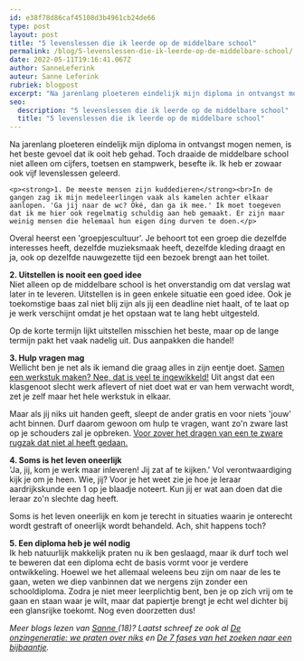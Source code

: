 ```yaml
---
id: e38f78d86caf45108d3b4961cb24de66
type: post
layout: post
title: "5 levenslessen die ik leerde op de middelbare school"
permalink: /blog/5-levenslessen-die-ik-leerde-op-de-middelbare-school/
date: 2022-05-11T19:16:41.067Z
author: SanneLeferink
auteur: Sanne Leferink
rubriek: blogpost
excerpt: "Na jarenlang ploeteren eindelijk mijn diploma in ontvangst mogen nemen, is het beste gevoel dat ik ooit heb gehad. Toch draaide de middelbare school niet alleen om cijfers, toetsen en stampwerk, besefte ik. Ik heb er zowaar ook vijf levenslessen geleerd.  "
seo:
  description: "5 levenslessen die ik leerde op de middelbare school"
  title: "5 levenslessen die ik leerde op de middelbare school"
---
```

Na jarenlang ploeteren eindelijk mijn diploma in ontvangst mogen nemen, is het beste gevoel dat ik ooit heb gehad. Toch draaide de middelbare school niet alleen om cijfers, toetsen en stampwerk, besefte ik. Ik heb er zowaar ook vijf levenslessen geleerd.  

    <p><strong>1. De meeste mensen zijn kuddedieren</strong><br>In de gangen zag ik mijn medeleerlingen vaak als kamelen achter elkaar aanlopen. 'Ga jij naar de wc? Oké, dan ga ik mee.' Ik moet toegeven dat ik me hier ook regelmatig schuldig aan heb gemaakt. Er zijn maar weinig mensen die helemaal hun eigen ding durven te doen.</p>
<p>Overal heerst een 'groepjescultuur'. Je behoort tot een groep die dezelfde interesses heeft, dezelfde muzieksmaak heeft, dezelfde kleding draagt en ja, ook op dezelfde nauwgezette tijd een bezoek brengt aan het toilet.</p>
<p><strong>2. Uitstellen is nooit een goed idee</strong><br>Niet alleen op de middelbare school is het onverstandig om dat verslag wat later in te leveren. Uitstellen is in geen enkele situatie een goed idee. Ook je toekomstige baas zal niet blij zijn als jij een deadline niet haalt, of te laat op je werk verschijnt omdat je het opstaan wat te lang hebt uitgesteld.</p>
<p>Op de korte termijn lijkt uitstellen misschien het beste, maar op de lange termijn pakt het vaak nadelig uit. Dus aanpakken die handel!</p>
<p><strong>3. Hulp vragen mag</strong><br>Wellicht ben je net als ik iemand die graag alles in zijn eentje doet. <a href="/blog/het-drama-dat-samenwerken-heet">Samen een werkstuk maken? Nee, dat is veel te ingewikkeld!</a> Uit angst dat een klasgenoot slecht werk aflevert of niet doet wat er van hem verwacht wordt, zet je zelf maar het hele werkstuk in elkaar.</p>
<p>Maar als jij niks uit handen geeft, sleept de ander gratis en voor niets 'jouw' acht binnen. Durf daarom gewoon om hulp te vragen, want zo'n zware last op je schouders zal je opbreken. <a href="/node/7390">Voor zover het dragen van een te zware rugzak dat niet al heeft gedaan.</a></p>
<p><strong>4. Soms is het leven oneerlijk</strong><br>'Ja, jij, kom je werk maar inleveren! Jij zat af te kijken.' Vol verontwaardiging kijk je om je heen. Wie, jij? Voor je het weet zie je hoe je leraar aardrijkskunde een 1 op je blaadje noteert. Kun jij er wat aan doen dat die leraar zo'n slechte dag heeft.</p>
<p>Soms is het leven oneerlijk en kom je terecht in situaties waarin je onterecht wordt gestraft of oneerlijk wordt behandeld. Ach, shit happens toch?</p>
<p><strong>5. Een diploma heb je wél nodig</strong><br>Ik heb natuurlijk makkelijk praten nu ik ben geslaagd, maar ik durf toch wel te beweren dat een diploma echt de basis vormt voor je verdere ontwikkeling. Hoewel we het allemaal weleens beu zijn om naar de les te gaan, weten we diep vanbinnen dat we nergens zijn zonder een schooldiploma. Zodra je niet meer leerplichtig bent, ben je op zich vrij om te gaan en staan waar je wilt, maar dat papiertje brengt je echt wel dichter bij een glansrijke toekomt. Nog even doorzetten dus!</p>
<p><em>Meer blogs lezen van <a href="/users/sanne-leferink">Sanne </a>(18)? Laatst schreef ze ook al <a href="/blog/de-onzingeneratie-we-praten-over-niks">De onzingeneratie: we praten over niks</a> en <a href="/blog/de-7-fases-van-het-zoeken-naar-een-bijbaantje">De 7 fases van het zoeken naar een bijbaantje</a>.</em></p>  

